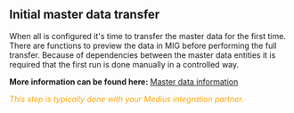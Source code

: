 ## Initial master data transfer
When all is configured it's time to transfer the master data for the first time. There are functions to preview the data in MIG before performing the full transfer. Because of dependencies between the master data entities it is required that the first run is done manually in a controlled way.

**More information can be found here:** [Master data information](https://success.mediusflow.com/documentation/cts-documentation/On-Premise-Connectors/NAV/NAV_product/#master-data/)

<span style="color:orange">*This step is typically done with your Medius integration partner.*</span>